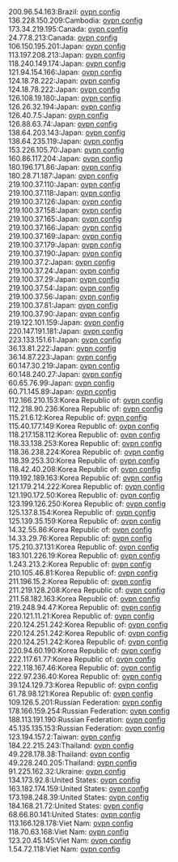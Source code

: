 200.96.54.163:Brazil: [ovpn config](vpn/200_96_54_163.ovpn)  
136.228.150.209:Cambodia: [ovpn config](vpn/136_228_150_209.ovpn)  
173.34.219.195:Canada: [ovpn config](vpn/173_34_219_195.ovpn)  
24.77.8.213:Canada: [ovpn config](vpn/24_77_8_213.ovpn)  
106.150.195.201:Japan: [ovpn config](vpn/106_150_195_201.ovpn)  
113.197.208.213:Japan: [ovpn config](vpn/113_197_208_213.ovpn)  
118.240.149.174:Japan: [ovpn config](vpn/118_240_149_174.ovpn)  
121.94.154.166:Japan: [ovpn config](vpn/121_94_154_166.ovpn)  
124.18.78.222:Japan: [ovpn config](vpn/124_18_78_222.ovpn)  
124.18.78.222:Japan: [ovpn config](vpn/124_18_78_222.ovpn)  
126.108.19.180:Japan: [ovpn config](vpn/126_108_19_180.ovpn)  
126.26.32.194:Japan: [ovpn config](vpn/126_26_32_194.ovpn)  
126.40.7.5:Japan: [ovpn config](vpn/126_40_7_5.ovpn)  
126.88.63.74:Japan: [ovpn config](vpn/126_88_63_74.ovpn)  
138.64.203.143:Japan: [ovpn config](vpn/138_64_203_143.ovpn)  
138.64.235.119:Japan: [ovpn config](vpn/138_64_235_119.ovpn)  
153.226.105.70:Japan: [ovpn config](vpn/153_226_105_70.ovpn)  
160.86.117.204:Japan: [ovpn config](vpn/160_86_117_204.ovpn)  
180.196.171.86:Japan: [ovpn config](vpn/180_196_171_86.ovpn)  
180.28.71.187:Japan: [ovpn config](vpn/180_28_71_187.ovpn)  
219.100.37.110:Japan: [ovpn config](vpn/219_100_37_110.ovpn)  
219.100.37.118:Japan: [ovpn config](vpn/219_100_37_118.ovpn)  
219.100.37.126:Japan: [ovpn config](vpn/219_100_37_126.ovpn)  
219.100.37.158:Japan: [ovpn config](vpn/219_100_37_158.ovpn)  
219.100.37.165:Japan: [ovpn config](vpn/219_100_37_165.ovpn)  
219.100.37.166:Japan: [ovpn config](vpn/219_100_37_166.ovpn)  
219.100.37.169:Japan: [ovpn config](vpn/219_100_37_169.ovpn)  
219.100.37.179:Japan: [ovpn config](vpn/219_100_37_179.ovpn)  
219.100.37.190:Japan: [ovpn config](vpn/219_100_37_190.ovpn)  
219.100.37.2:Japan: [ovpn config](vpn/219_100_37_2.ovpn)  
219.100.37.24:Japan: [ovpn config](vpn/219_100_37_24.ovpn)  
219.100.37.29:Japan: [ovpn config](vpn/219_100_37_29.ovpn)  
219.100.37.54:Japan: [ovpn config](vpn/219_100_37_54.ovpn)  
219.100.37.56:Japan: [ovpn config](vpn/219_100_37_56.ovpn)  
219.100.37.81:Japan: [ovpn config](vpn/219_100_37_81.ovpn)  
219.100.37.90:Japan: [ovpn config](vpn/219_100_37_90.ovpn)  
219.122.101.159:Japan: [ovpn config](vpn/219_122_101_159.ovpn)  
220.147.191.181:Japan: [ovpn config](vpn/220_147_191_181.ovpn)  
223.133.151.61:Japan: [ovpn config](vpn/223_133_151_61.ovpn)  
36.13.81.222:Japan: [ovpn config](vpn/36_13_81_222.ovpn)  
36.14.87.223:Japan: [ovpn config](vpn/36_14_87_223.ovpn)  
60.147.30.219:Japan: [ovpn config](vpn/60_147_30_219.ovpn)  
60.148.240.27:Japan: [ovpn config](vpn/60_148_240_27.ovpn)  
60.65.76.99:Japan: [ovpn config](vpn/60_65_76_99.ovpn)  
60.71.145.89:Japan: [ovpn config](vpn/60_71_145_89.ovpn)  
112.166.210.153:Korea Republic of: [ovpn config](vpn/112_166_210_153.ovpn)  
112.218.90.236:Korea Republic of: [ovpn config](vpn/112_218_90_236.ovpn)  
115.21.6.12:Korea Republic of: [ovpn config](vpn/115_21_6_12.ovpn)  
115.40.177.149:Korea Republic of: [ovpn config](vpn/115_40_177_149.ovpn)  
118.217.158.112:Korea Republic of: [ovpn config](vpn/118_217_158_112.ovpn)  
118.33.138.253:Korea Republic of: [ovpn config](vpn/118_33_138_253.ovpn)  
118.36.238.224:Korea Republic of: [ovpn config](vpn/118_36_238_224.ovpn)  
118.39.253.30:Korea Republic of: [ovpn config](vpn/118_39_253_30.ovpn)  
118.42.40.208:Korea Republic of: [ovpn config](vpn/118_42_40_208.ovpn)  
119.192.189.163:Korea Republic of: [ovpn config](vpn/119_192_189_163.ovpn)  
121.179.214.222:Korea Republic of: [ovpn config](vpn/121_179_214_222.ovpn)  
121.190.172.50:Korea Republic of: [ovpn config](vpn/121_190_172_50.ovpn)  
123.199.126.250:Korea Republic of: [ovpn config](vpn/123_199_126_250.ovpn)  
125.137.8.154:Korea Republic of: [ovpn config](vpn/125_137_8_154.ovpn)  
125.139.35.159:Korea Republic of: [ovpn config](vpn/125_139_35_159.ovpn)  
14.32.55.86:Korea Republic of: [ovpn config](vpn/14_32_55_86.ovpn)  
14.33.29.76:Korea Republic of: [ovpn config](vpn/14_33_29_76.ovpn)  
175.210.37.131:Korea Republic of: [ovpn config](vpn/175_210_37_131.ovpn)  
183.101.226.19:Korea Republic of: [ovpn config](vpn/183_101_226_19.ovpn)  
1.243.213.2:Korea Republic of: [ovpn config](vpn/1_243_213_2.ovpn)  
210.105.46.81:Korea Republic of: [ovpn config](vpn/210_105_46_81.ovpn)  
211.196.15.2:Korea Republic of: [ovpn config](vpn/211_196_15_2.ovpn)  
211.219.128.208:Korea Republic of: [ovpn config](vpn/211_219_128_208.ovpn)  
211.58.182.163:Korea Republic of: [ovpn config](vpn/211_58_182_163.ovpn)  
219.248.94.47:Korea Republic of: [ovpn config](vpn/219_248_94_47.ovpn)  
220.121.11.21:Korea Republic of: [ovpn config](vpn/220_121_11_21.ovpn)  
220.124.251.242:Korea Republic of: [ovpn config](vpn/220_124_251_242.ovpn)  
220.124.251.242:Korea Republic of: [ovpn config](vpn/220_124_251_242.ovpn)  
220.124.251.242:Korea Republic of: [ovpn config](vpn/220_124_251_242.ovpn)  
220.94.60.190:Korea Republic of: [ovpn config](vpn/220_94_60_190.ovpn)  
222.117.61.77:Korea Republic of: [ovpn config](vpn/222_117_61_77.ovpn)  
222.118.167.46:Korea Republic of: [ovpn config](vpn/222_118_167_46.ovpn)  
222.97.236.40:Korea Republic of: [ovpn config](vpn/222_97_236_40.ovpn)  
39.124.129.73:Korea Republic of: [ovpn config](vpn/39_124_129_73.ovpn)  
61.78.98.121:Korea Republic of: [ovpn config](vpn/61_78_98_121.ovpn)  
109.126.5.201:Russian Federation: [ovpn config](vpn/109_126_5_201.ovpn)  
178.166.159.254:Russian Federation: [ovpn config](vpn/178_166_159_254.ovpn)  
188.113.191.190:Russian Federation: [ovpn config](vpn/188_113_191_190.ovpn)  
45.135.135.153:Russian Federation: [ovpn config](vpn/45_135_135_153.ovpn)  
123.194.157.2:Taiwan: [ovpn config](vpn/123_194_157_2.ovpn)  
184.22.215.243:Thailand: [ovpn config](vpn/184_22_215_243.ovpn)  
49.228.178.38:Thailand: [ovpn config](vpn/49_228_178_38.ovpn)  
49.228.240.205:Thailand: [ovpn config](vpn/49_228_240_205.ovpn)  
91.225.162.32:Ukraine: [ovpn config](vpn/91_225_162_32.ovpn)  
134.173.92.8:United States: [ovpn config](vpn/134_173_92_8.ovpn)  
163.182.174.159:United States: [ovpn config](vpn/163_182_174_159.ovpn)  
173.198.248.39:United States: [ovpn config](vpn/173_198_248_39.ovpn)  
184.168.21.72:United States: [ovpn config](vpn/184_168_21_72.ovpn)  
68.66.80.141:United States: [ovpn config](vpn/68_66_80_141.ovpn)  
113.166.128.178:Viet Nam: [ovpn config](vpn/113_166_128_178.ovpn)  
118.70.63.168:Viet Nam: [ovpn config](vpn/118_70_63_168.ovpn)  
123.20.45.145:Viet Nam: [ovpn config](vpn/123_20_45_145.ovpn)  
1.54.72.118:Viet Nam: [ovpn config](vpn/1_54_72_118.ovpn)  
